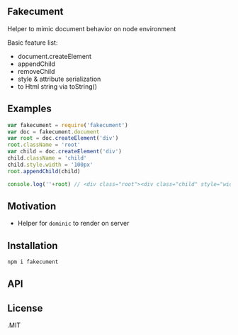 ## Fakecument
Helper to mimic document behavior on node environment

Basic feature list:

 * document.createElement
 * appendChild
 * removeChild
 * style & attribute serialization
 * to Html string via toString()

## Examples
```javascript
var fakecument = require('fakecument')
var doc = fakecument.document
var root = doc.createElement('div')
root.className = 'root'
var child = doc.createElement('div')
child.className = 'child'
child.style.width = '100px'
root.appendChild(child)

console.log(''+root) // <div class="root"><div class="child" style="width:100px"></div></div>
```

## Motivation
- Helper for `dominic` to render on server

## Installation
```javascript
npm i fakecument
```

## API

## License
.MIT
